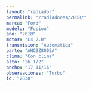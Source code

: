```yaml
---
layout: "radiador"
permalink: "/radiadores/2838/"
marca: "Ford"
modelo: "Fusion"
ano: "2018"
motor: "L4 2.0"
transmision: "Automática"
parte: "AHG9Z8005A"
clima: "Con clima"
alto: "26 1/2"
ancho: "17 11/16"
observaciones: "Turbo"
id: "2838"
---
```


